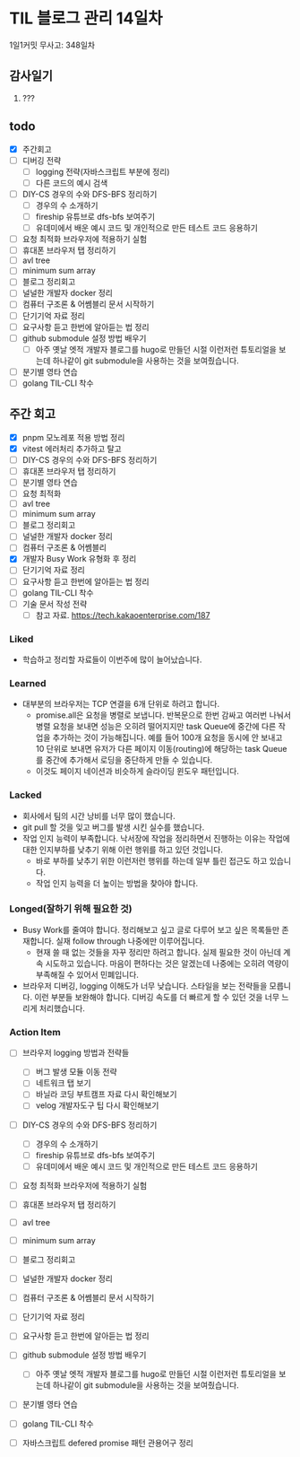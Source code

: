 # TIL 블로그 관리 14일차

1일1커밋 무사고: 348일차

## 감사일기

1. ???

## todo

- [x] 주간회고
- [ ] 디버깅 전략
  - [ ] logging 전략(자바스크립트 부분에 정리)
  - [ ] 다른 코드의 예시 검색
- [ ] DIY-CS 경우의 수와 DFS-BFS 정리하기
  - [ ] 경우의 수 소개하기
  - [ ] fireship 유튜브로 dfs-bfs 보여주기
  - [ ] 유데미에서 배운 예시 코드 및 개인적으로 만든 테스트 코드 응용하기
- [ ] 요청 최적화 브라우저에 적용하기 실험
- [ ] 휴대폰 브라우저 탭 정리하기
- [ ] avl tree
- [ ] minimum sum array
- [ ] 블로그 정리회고
- [ ] 널널한 개발자 docker 정리
- [ ] 컴퓨터 구조론 & 어쎔블리 문서 시작하기
- [ ] 단기기억 자료 정리
- [ ] 요구사항 듣고 한번에 알아듣는 법 정리
- [ ] github submodule 설정 방법 배우기
  - [ ] 아주 옛날 엣적 개발자 블로그를 hugo로 만들던 시절 이런저런 튜토리얼을 보는데 하나같이 git submodule을 사용하는 것을 보여줬습니다.
- [ ] 분기별 영타 연습
- [ ] golang TIL-CLI 착수

## 주간 회고

- [x] pnpm 모노레포 적용 방법 정리
- [x] vitest 에러처리 추가하고 탈고
- [ ] DIY-CS 경우의 수와 DFS-BFS 정리하기
- [ ] 휴대폰 브라우저 탭 정리하기
- [ ] 분기별 영타 연습
- [ ] 요청 최적화
- [ ] avl tree
- [ ] minimum sum array
- [ ] 블로그 정리회고
- [ ] 널널한 개발자 docker 정리
- [ ] 컴퓨터 구조론 & 어쎔블리
- [x] 개발자 Busy Work 유형화 후 정리
- [ ] 단기기억 자료 정리
- [ ] 요구사항 듣고 한번에 알아듣는 법 정리
- [ ] golang TIL-CLI 착수
- [ ] 기술 문서 작성 전략
  - [ ] 참고 자료. https://tech.kakaoenterprise.com/187

### Liked

- 학습하고 정리할 자료들이 이번주에 많이 늘어났습니다.

### Learned

- 대부분의 브라우저는 TCP 연결을 6개 단위로 하려고 합니다.
  - promise.all은 요청을 병렬로 보냅니다. 반복문으로 한번 감싸고 여러번 나눠서 병렬 요청을 보내면 성능은 오히려 떨어지지만 task Queue에 중간에 다른 작업을 추가하는 것이 가능해집니다. 예를 들어 100개 요청을 동시에 안 보내고 10 단위로 보내면 유저가 다른 페이지 이동(routing)에 해당하는 task Queue를 중간에 추가해서 로딩을 중단하게 만들 수 있습니다.
  - 이것도 페이지 네이션과 비슷하게 슬라이딩 윈도우 패턴입니다.

### Lacked

- 회사에서 팀의 시간 낭비를 너무 많이 했습니다.
- git pull 할 것을 잊고 버그를 발생 시킨 실수를 했습니다.
- 작업 인지 능력이 부족합니다. 낙서장에 작업을 정리하면서 진행하는 이유는 작업에 대한 인지부하를 낮추기 위해 이런 행위를 하고 있던 것입니다.
  - 바로 부하를 낮추기 위한 이런저런 행위를 하는데 일부 틀린 접근도 하고 있습니다.
  - 작업 인지 능력을 더 높이는 방법을 찾아야 합니다.

### Longed(잘하기 위해 필요한 것)

- Busy Work를 줄여야 합니다. 정리해보고 싶고 글로 다루어 보고 싶은 목록들만 존재합니다. 실재 follow through 나중에만 이루어집니다.
  - 현재 쓸 때 없는 것들을 자꾸 정리만 하려고 합니다. 실제 필요한 것이 아닌데 계속 시도하고 있습니다. 마음이 편하다는 것은 알겠는데 나중에는 오히려 역량이 부족해질 수 있어서 민폐입니다.
- 브라우저 디버깅, logging 이해도가 너무 낮습니다. 스타일을 보는 전략들을 모릅니다. 이런 부분들 보완해야 합니다. 디버깅 속도를 더 빠르게 할 수 있던 것을 너무 느리게 처리했습니다.

### Action Item

- [ ] 브라우저 logging 방법과 전략들
  - [ ] 버그 발생 모듈 이동 전략
  - [ ] 네트워크 탭 보기
  - [ ] 바닐라 코딩 부트캠프 자료 다시 확인해보기
  - [ ] velog 개발자도구 팁 다시 확인해보기
- [ ] DIY-CS 경우의 수와 DFS-BFS 정리하기
  - [ ] 경우의 수 소개하기
  - [ ] fireship 유튜브로 dfs-bfs 보여주기
  - [ ] 유데미에서 배운 예시 코드 및 개인적으로 만든 테스트 코드 응용하기
- [ ] 요청 최적화 브라우저에 적용하기 실험
- [ ] 휴대폰 브라우저 탭 정리하기
- [ ] avl tree
- [ ] minimum sum array
- [ ] 블로그 정리회고
- [ ] 널널한 개발자 docker 정리
- [ ] 컴퓨터 구조론 & 어쎔블리 문서 시작하기
- [ ] 단기기억 자료 정리
- [ ] 요구사항 듣고 한번에 알아듣는 법 정리
- [ ] github submodule 설정 방법 배우기
  - [ ] 아주 옛날 엣적 개발자 블로그를 hugo로 만들던 시절 이런저런 튜토리얼을 보는데 하나같이 git submodule을 사용하는 것을 보여줬습니다.
- [ ] 분기별 영타 연습
- [ ] golang TIL-CLI 착수
- [ ] 자바스크립트 defered promise 패턴 관용어구 정리

